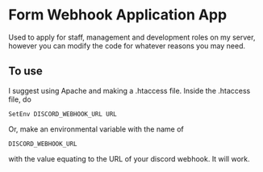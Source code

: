 # Form Webhook Application App

Used to apply for staff, management and development roles on my server, however you can modify the code for whatever reasons you may need. 

## To use

I suggest using Apache and making a .htaccess file. Inside the .htaccess file, do 

``` SetEnv DISCORD_WEBHOOK_URL URL ```

Or, make an environmental variable with the name of 

``` DISCORD_WEBHOOK_URL ``` 

with the value equating to the URL of your discord webhook. It will work. 

